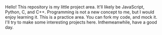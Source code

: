 Hello! This repository is my little project area. It'll likely be JavaScript, Python, C, and C++. Programming is not a new concept to me, but I would enjoy learning it.
This is a practice area. You can fork my code, and mock it. I'll try to make some interesting projects here. Inthemeanwhile, have a good day.
